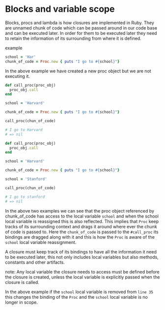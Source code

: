 # Blocks and variable scope

Blocks, procs and lambda is how closures are implemented in Ruby. They are unnamed chunk of code which can be passed around in our code base and can be executed later. In order for them to be executed later they need to retain the information of its surrounding from where it is defined.

example

```ruby
school = 'Har'
chunk_of_code = Proc.new { puts "I go to #{school}"}

```
In the above example we have created a new proc object but we are not executing it.

```ruby
def call_proc(proc_obj)
  proc_obj.call
end

school = 'Harvard'

chunk_of_code = Proc.new { puts "I go to #{school}"}

call_proc(chun_of_code)

# I go to Harvard
# => nil

```

```ruby
def call_proc(proc_obj)
  proc_obj.call
end

school = 'Harvard'

chunk_of_code = Proc.new { puts "I go to #{school}"}

school = 'Stanford'

call_proc(chun_of_code)

# I go to stanford
# => nil

```

In the above two examples we can see that the proc object referenced by chunk_of_code has access to the local variable `school` and when the school local variable is reassigned this is also reflected. This implies that `Proc` keep tracks of its surrounding context and drags it around where ever the chunk of code is passed to. Here the `chunk_of_code` is passed to the `#call_proc` its bindings are dragged along with it and this is how the `Proc` is aware of the `school` local variable reassignment.

A closure must keep track of its bindings to have all the information it need to be executed later, this not only includes local variables but also methods, constants and other artifacts.

note:
Any local variable the closure needs to access must be defined before the closure is created, unless the local variable is explicitly passed when the closure is called.

In the above example if the `school` local variable is removed from `line 35` this changes the binding of the `Proc` and the `school` local variable is no longer in scope.
